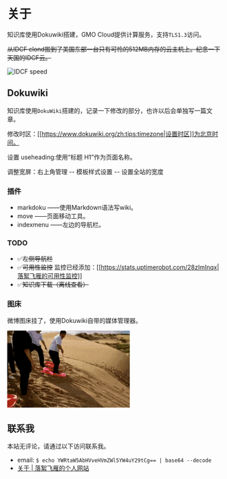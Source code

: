 # 关于


知识库使用Dokuwiki搭建，GMO Cloud提供计算服务，支持`TLS1.3`访问。

<del>从IDCF clond搬到了美国东部一台只有可怜的512MB内存的云主机上。纪念一下天国的IDCF云。</del>

![IDCF speed](https://beta.speedtest.net/result/6807083900.png)

## Dokuwiki

知识库使用`DokuWiki`搭建的，记录一下修改的部分，也许以后会单独写一篇文章。

修改时区：[[https://www.dokuwiki.org/zh:tips:timezone|设置时区]]为北京时间。

设置 useheading:使用“标题 H1”作为页面名称。

调整宽屏：右上角管理 -- 模板样式设置 -- 设置全站的宽度

### 插件

* markdoku ——使用Markdown语法写wiki。
* move ——页面移动工具。
* indexmenu ——左边的导航栏。

### TODO

* ✅<del>左侧导航栏</del>
* ✅<del>可用性监控</del> 监控已经添加：[[https://stats.uptimerobot.com/28zlmInqx|落絮飞雁的可用性监控]]
* ✅<del>知识库下载（离线查看）</del> 


### 图床

微博图床挂了，使用Dokuwiki自带的媒体管理器。

![](fanche.gif)


## 联系我

本站无评论，请通过以下访问联系我。

* email: `$ echo YWRtaW5AbHVveHVmZWl5YW4uY29tCg== | base64 --decode`
* [关于 | 落絮飞雁的个人网站](https://www.luoxufeiyan.com/about/)
